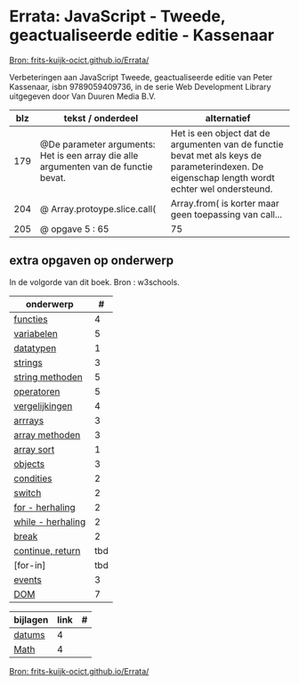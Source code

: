 # Errata: JavaScript - Tweede, geactualiseerde editie - Kassenaar

[Bron: frits-kuijk-ocict.github.io/Errata/](https://frits-kuijk-ocict.github.io/Errata/)

Verbeteringen aan JavaScript Tweede, geactualiseerde editie van Peter Kassenaar, isbn 9789059409736, in de serie Web Development Library uitgegeven door Van Duuren Media B.V.

| blz | tekst / onderdeel | alternatief |
| - | - | - |
| 179 | @De parameter arguments: Het is een array die alle argumenten van de functie bevat. | Het is een object dat de argumenten van de functie bevat met als keys de parameterindexen. De eigenschap length wordt echter wel ondersteund. |
| 204 | @ Array.protoype.slice.call( | Array.from( is korter maar geen toepassing van call... |
| 205 | @ opgave 5 : 65| 75 |

## extra opgaven op onderwerp
In de volgorde van dit boek. Bron : w3schools.

| onderwerp | # |
| - | - |
| [functies](https://www.w3schools.com/js/exercise_js.asp?filename=exercise_js_functions1) | 4 |
| [variabelen](https://www.w3schools.com/js/exercise_js.asp?filename=exercise_js_variables1) | 5 |
| [datatypen](https://www.w3schools.com/js/exercise_js.asp?filename=exercise_js_datatypes1) | 1 |
| [strings](https://www.w3schools.com/js/exercise_js.asp?filename=exercise_js_strings1) | 3 |
| [string methoden](https://www.w3schools.com/js/exercise_js.asp?filename=exercise_js_string_methods1) | 5 |
| [operatoren](https://www.w3schools.com/js/exercise_js.asp?filename=exercise_js_operators1) | 5 |
| [vergelijkingen](https://www.w3schools.com/js/exercise_js.asp?filename=exercise_js_comparisons1) | 4 |
| [arrrays](https://www.w3schools.com/js/exercise_js.asp?filename=exercise_js_arrays1) | 3 |
| [array methoden](https://www.w3schools.com/js/exercise_js.asp?filename=exercise_js_array_methods1) | 3 |
| [array sort](https://www.w3schools.com/js/exercise_js.asp?filename=exercise_js_array_sort1) | 1 |
| [objects](https://www.w3schools.com/js/exercise_js.asp?filename=exercise_js_objects1) | 3 |
| [condities](https://www.w3schools.com/js/exercise_js.asp?filename=exercise_js_conditions1) | 2 |
| [switch](https://www.w3schools.com/js/exercise_js.asp?filename=exercise_js_switch1) | 2 |
| [for - herhaling](https://www.w3schools.com/js/exercise_js.asp?filename=exercise_js_loops1) | 2 |
| [while - herhaling](https://www.w3schools.com/js/exercise_js.asp?filename=exercise_js_loop_while1) | 2 |
| [break](https://www.w3schools.com/js/exercise_js.asp?filename=exercise_js_break1) | 2 |
| [continue, return]() | tbd |
| [for-in] | tbd |
| [events](https://www.w3schools.com/js/exercise_js.asp?filename=exercise_js_events1) | 3 |
| [DOM](https://www.w3schools.com/js/exercise_js.asp?filename=exercise_js_dom_html1) | 7 |


| bijlagen | link | # |
| - | - | - |
| [datums](https://www.w3schools.com/js/exercise_js.asp?filename=exercise_js_dates1) | 4 |
| [Math](https://www.w3schools.com/js/exercise_js.asp?filename=exercise_js_math1) | 4 |

[Bron: frits-kuijk-ocict.github.io/Errata/](https://frits-kuijk-ocict.github.io/Errata/)

